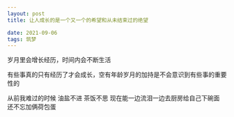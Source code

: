 ```yaml
---
layout: post
title: 让人成长的是一个又一个的希望和从未结束过的绝望

date: 2021-09-06
tags: 筑梦
---
```


岁月里会增长经历，时间内会不断生活

有些事真的只有经历了才会成长，空有年龄岁月的加持是不会意识到有些事的重要性的

从前我难过的时候
油盐不进
茶饭不思
现在能一边流泪一边去厨房给自己下碗面
还不忘加俩荷包蛋
